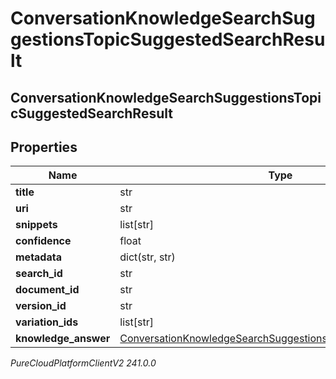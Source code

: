 # ConversationKnowledgeSearchSuggestionsTopicSuggestedSearchResult

## ConversationKnowledgeSearchSuggestionsTopicSuggestedSearchResult

## Properties

|Name | Type | Description | Notes|
|------------ | ------------- | ------------- | -------------|
| **title** | str |  | [optional] |
| **uri** | str |  | [optional] |
| **snippets** | list[str] |  | [optional] |
| **confidence** | float |  | [optional] |
| **metadata** | dict(str, str) |  | [optional] |
| **search_id** | str |  | [optional] |
| **document_id** | str |  | [optional] |
| **version_id** | str |  | [optional] |
| **variation_ids** | list[str] |  | [optional] |
| **knowledge_answer** | [ConversationKnowledgeSearchSuggestionsTopicKnowledgeAnswer](ConversationKnowledgeSearchSuggestionsTopicKnowledgeAnswer) |  | [optional] |



_PureCloudPlatformClientV2 241.0.0_
